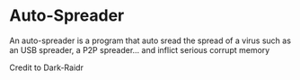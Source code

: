 # Auto-Spreader
An auto-spreader is a program that auto sread the spread of a virus such as an USB spreader, a P2P spreader... 
and inflict serious corrupt memory

Credit to Dark-Raidr
